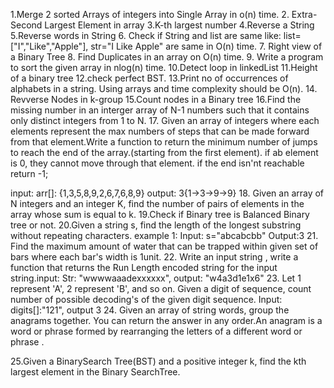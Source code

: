 1.Merge 2 sorted Arrays of integers into Single Array in o(n) time. 2. Extra-Second Largest Element in array
3.K-th largest number
4.Reverse a String
5.Reverse words in String 6. Check if String and list are same like: list=["I","Like","Apple"], str="I Like Apple" are same in O(n) time. 7. Right view of a Binary Tree 8. Find Duplicates in an array on O(n) time. 9. Write a program to sort the given array in nlog(n) time.
10.Detect loop in linkedList
11.Height of a binary tree
12.check perfect BST.
13.Print no of occurrences of alphabets in a string. Using arrays and time complexity should be O(n). 14. Revverse Nodes in k-group
15.Count nodes in a Binary tree
16.Find the missing number in an interger array of N-1 numbers such that it contains only distinct integers from 1 to N. 17. Given an array of integers where each elements represent the max numbers of steps that can be made forward from that element.Write a function to return the minimum number of jumps to reach the end of the array.(starting from the first element). if ab element is 0, they cannot move through that element. if the end isn'nt reachable return -1;

input: arr[]: {1,3,5,8,9,2,6,7,6,8,9}
output: 3{1->3->9->9} 18. Given an array of N integers and an integer K, find the number of pairs of elements in the array whose sum is equal to k.
19.Check if Binary tree is Balanced Binary tree or not.
20.Given a string s, find the length of the longest substring without repeating characters.
example 1:
Input: s="abcabcbb"
Output:3 21. Find the maximum amount of water that can be trapped within given set of bars where each bar's width is 1unit. 22. Write an input string , write a function that returns the Run Length encoded string for the input string.input: Str: "wwwwaaadexxxxxx", output: "w4a3d1e1x6" 23. Let 1 represent 'A', 2 represent 'B', and so on. Given a digit of sequence, count number of possible decoding's of the given digit sequence. Input: digits[]:"121", output 3 24. Given an array of string words, group the anagrams together. You can return the answer in any order.An anagram is a word or phrase formed by rearranging the letters of a different word or phrase .

25.Given a BinarySearch Tree(BST) and a positive integer k, find the kth largest element in the Binary SearchTree.
